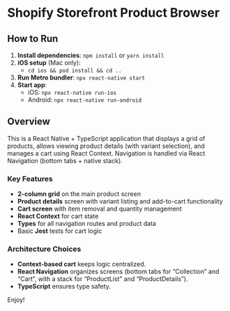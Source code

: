 # Shopify Storefront Product Browser

## How to Run

1. **Install dependencies**: `npm install` or `yarn install`
2. **iOS setup** (Mac only):
   - `cd ios && pod install && cd ..`
3. **Run Metro bundler**: `npx react-native start`
4. **Start app**:
   - iOS: `npx react-native run-ios`
   - Android: `npx react-native run-android`

## Overview

This is a React Native + TypeScript application that displays a grid of products, allows viewing product details (with variant selection), and manages a cart using React Context. Navigation is handled via React Navigation (bottom tabs + native stack).

### Key Features

- **2-column grid** on the main product screen
- **Product details** screen with variant listing and add-to-cart functionality
- **Cart screen** with item removal and quantity management
- **React Context** for cart state
- **Types** for all navigation routes and product data
- Basic **Jest** tests for cart logic

### Architecture Choices

- **Context-based cart** keeps logic centralized.
- **React Navigation** organizes screens (bottom tabs for “Collection” and “Cart”, with a stack for “ProductList” and “ProductDetails”).
- **TypeScript** ensures type safety.

Enjoy!
